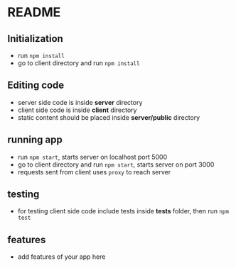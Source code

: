 # README

## Initialization

* run `npm install`
* go to client directory and run `npm install`

## Editing code

* server side code is inside **server** directory
* client side code is inside **client** directory
* static content should be placed inside **server/public** directory

## running app

* run `npm start`, starts server on localhost port 5000
* go to client directory and run `npm start`, starts server on port 3000
* requests sent from client uses `proxy` to reach server

## testing

* for testing client side code include tests inside **tests** folder, then run `npm test`

## features

* add features of your app here
